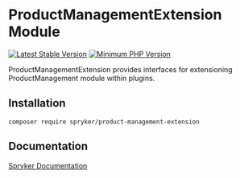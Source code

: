 # ProductManagementExtension Module
[![Latest Stable Version](https://poser.pugx.org/spryker/product-management-extension/v/stable.svg)](https://packagist.org/packages/spryker/product-management-extension)
[![Minimum PHP Version](https://img.shields.io/badge/php-%3E%3D%208.0-8892BF.svg)](https://php.net/)

ProductManagementExtension provides interfaces for extensioning ProductManagement module within plugins.

## Installation

```
composer require spryker/product-management-extension
```

## Documentation

[Spryker Documentation](https://docs.spryker.com)
